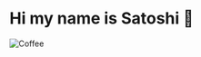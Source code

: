# Hi my name is Satoshi 👋

![Coffee](https://images.unsplash.com/photo-1496805863924-2c01ab9d0a89?ixlib=rb-1.2.1&ixid=eyJhcHBfaWQiOjEyMDd9&auto=format&fit=crop&w=2550&q=80)
